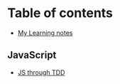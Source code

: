 # Table of contents

* [My Learning notes](README.md)

## JavaScript

* [JS through TDD](javascript/javascript-through-tdd.md)


